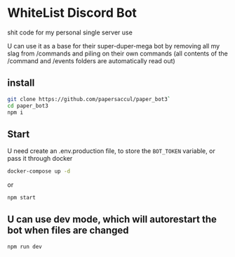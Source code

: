 # WhiteList Discord Bot
shit code for my personal single server use

U can use it as a base for their super-duper-mega bot by removing all my slag from /commands and piling on their own commands (all contents of the /command and /events folders are automatically read out)

## install
```sh
git clone https://github.com/papersaccul/paper_bot3`
cd paper_bot3
npm i
```

## Start
U need create an .env.production file, to store the `BOT_TOKEN` variable, or pass it through docker

```sh
docker-compose up -d
```
or 
```sh
npm start
``` 

## U can use dev mode, which will autorestart the bot when files are changed
```sh
npm run dev
```


